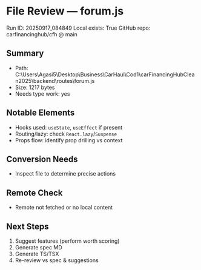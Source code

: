 # File Review — forum.js
Run ID: 20250917_084849
Local exists: True
GitHub repo: carfinancinghub/cfh @ main

## Summary
- Path: C:\Users\Agasi5\Desktop\Business\CarHaul\Cod1\carFinancingHubClean2025\backend\routes\forum.js
- Size: 1217 bytes
- Needs type work: yes

## Notable Elements
- Hooks used: `useState`, `useEffect` if present
- Routing/lazy: check `React.lazy`/`Suspense`
- Props flow: identify prop drilling vs context

## Conversion Needs
- Inspect file to determine precise actions

## Remote Check
- Remote not fetched or no local content

## Next Steps
1) Suggest features (perform worth scoring)
2) Generate spec MD
3) Generate TS/TSX
4) Re-review vs spec & suggestions